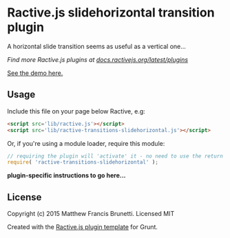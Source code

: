 # Ractive.js slidehorizontal transition plugin

A horizontal slide transition seems as useful as a vertical one...

*Find more Ractive.js plugins at [docs.ractivejs.org/latest/plugins](http://docs.ractivejs.org/latest/plugins)*

[See the demo here.](TODO)

## Usage

Include this file on your page below Ractive, e.g:

```html
<script src='lib/ractive.js'></script>
<script src='lib/ractive-transitions-slidehorizontal.js'></script>
```

Or, if you're using a module loader, require this module:

```js
// requiring the plugin will 'activate' it - no need to use the return value
require( 'ractive-transitions-slidehorizontal' );
```

**plugin-specific instructions to go here...**



## License

Copyright (c) 2015 Matthew Francis Brunetti. Licensed MIT

Created with the [Ractive.js plugin template](https://github.com/ractivejs/plugin-template) for Grunt.
